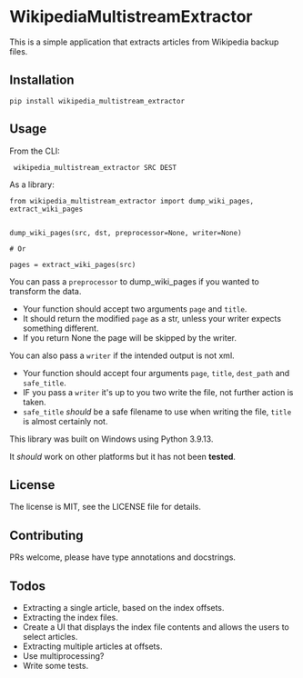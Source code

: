 # WikipediaMultistreamExtractor

This is a simple application that extracts articles from Wikipedia backup files.

## Installation

```
pip install wikipedia_multistream_extractor
```

## Usage


From the CLI:
```
 wikipedia_multistream_extractor SRC DEST
```

As a library:
```
from wikipedia_multistream_extractor import dump_wiki_pages, extract_wiki_pages


dump_wiki_pages(src, dst, preprocessor=None, writer=None)

# Or

pages = extract_wiki_pages(src) 
```

You can pass a `preprocessor` to dump_wiki_pages if you wanted to transform the data.
  - Your function should accept two arguments `page` and `title`.
  - It should return the modified `page` as a str, unless your writer expects something different.
  - If you return None the page will be skipped by the writer.

You can also pass a `writer` if the intended output is not xml.
  - Your function should accept four arguments `page`, `title`, `dest_path` and `safe_title`.
  - IF you pass a `writer` it's up to you two write the file, not further action is taken.
  - `safe_title` *should* be a safe filename to use when writing the file, `title` is almost certainly not.

This library was built on Windows using Python 3.9.13.

It *should* work on other platforms but it has not been **tested**.


## License

  The license is MIT, see the LICENSE file for details.


## Contributing

  PRs welcome, please have type annotations and docstrings.


## Todos
  - Extracting a single article, based on the index offsets.
  - Extracting the index files.
  - Create a UI that displays the index file contents and allows the users to select articles.
  - Extracting multiple articles at offsets.
  - Use multiprocessing?
  - Write some tests.